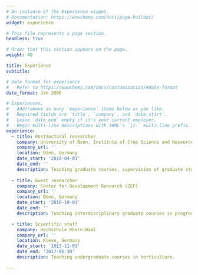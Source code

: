 ```yaml
---
# An instance of the Experience widget.
# Documentation: https://wowchemy.com/docs/page-builder/
widget: experience

# This file represents a page section.
headless: true

# Order that this section appears on the page.
weight: 40

title: Experience
subtitle:

# Date format for experience
#   Refer to https://wowchemy.com/docs/customization/#date-format
date_format: Jan 2006

# Experiences.
#   Add/remove as many `experience` items below as you like.
#   Required fields are `title`, `company`, and `date_start`.
#   Leave `date_end` empty if it's your current employer.
#   Begin multi-line descriptions with YAML's `|2-` multi-line prefix.
experience:
  - title: Postdoctoral researcher
    company: University of Bonn, Institute of Crop Science and Resource Conservation (INRES), Horticulture Institute
    company_url: ''
    location: Bonn, Germany
    date_start: '2018-04-01'
    date_end: ''
    description: Teaching graduate courses, supervision of graduate students, project management.
        
  - title: Guest researcher
    company: Center for Development Research (ZEF)
    company_url: ''
    location: Bonn, Germany
    date_start: '2016-10-01'
    date_end: ''
    description: Teaching interdisciplinary graduate courses in programming and modeling.

  - title: Scientific staff
    company: Hochschule Rhein-Waal
    company_url: ''
    location: Kleve, Germany
    date_start: '2013-11-01'
    date_end: '2017-06-30'
    description: Teaching undergraduate courses in horticulture.
    
---
```

